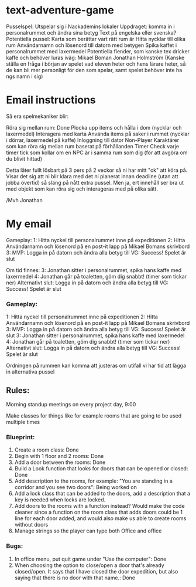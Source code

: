 # text-adventure-game

Pusselspel:
Utspelar sig i Nackademins lokaler
Uppdraget: komma in i personalrummet och ändra sina betyg
Text på engelska eller svenska?
Potentiella pussel:
Karta som berättar vart rätt rum är
Hitta nycklar till olika rum
Användarnamn och lösenord till datorn med betygen
Spika kaffet i personalrummet med laxermedel
Potentiella fiender, som kanske tex dricker kaffe och behöver luras iväg:
Mikael Boman
Jonathan Holmström
(Kanske ställa en fråga i början av spelet vad eleven heter och hens lärare heter, så de kan bli mer personligt för den som spelar, samt spelet behöver inte ha ngs namn i sig)

# Email instructions
Så era spelmekaniker blir:

Röra sig mellan rum: Done
Plocka upp items och hålla i dom (nycklar och laxermedel)
Interagera med karta
Använda items på saker i rummet (nycklar i dörrar, laxermedel på kaffe)
Inloggning till dator
Non-Player Karaktärer som kan röra sig mellan rum baserat på förhållanden
Timer
Check varje timer tick som kollar om en NPC är i samma rum som dig (för att avgöra om du blivit hittad)

Detta låter fullt lösbart på 3 pers på 2 veckor så ni har mitt "ok" att köra på. Visar det sig att ni blir klara med det ni planerat innan deadline (utan att jobba övertid) så släng på nått extra pussel. Men ja, ert innehåll ser bra ut med objekt som kan röra sig och interageras med på olika sätt.

/Mvh
Jonathan


# My email
Gameplay:
1: Hitta nyckel till personalrummet inne på expeditionen
2: Hitta Användarnamn och lösenord på en post-it lapp på Mikael Bomans skrivbord
3: MVP: Logga in på datorn och ändra alla betyg till VG: Success! Spelet är slut

Om tid finnes:
3: Jonathan sitter i personalrummet, spika hans kaffe med laxermedel
4: Jonathan går på toaletten, göm dig snabbt! (timer som tickar ner)
Alternativt slut: Logga in på datorn och ändra alla betyg till VG: Success! Spelet är slut

### Gameplay:
1: Hitta nyckel till personalrummet inne på expeditionen
2: Hitta Användarnamn och lösenord på en post-it lapp på Mikael Bomans skrivbord
3: MVP: Logga in på datorn och ändra alla betyg till VG: Success! Spelet är slut
3: Jonathan sitter i personalrummet, spika hans kaffe med laxermedel
4: Jonathan går på toaletten, göm dig snabbt! (timer som tickar ner)
Alternativt slut: Logga in på datorn och ändra alla betyg till VG: Success! Spelet är slut

Ordningen på rummen kan komma att justeras om utifall vi har tid att lägga in alternativa pussel

## Rules:
Morning standup meetings on every project day, 9:00

Make classes for things like for example rooms that are going to be used multiple times

### Blueprint:
1. Create a room class: Done
2. Begin with 1 floor and 2 rooms: Done
3. Add a door between the rooms: Done
4. Build a Look function that looks for doors that can be opened or closed: Done
5. Add description to the rooms, for example: "You are standing in a corridor and you see two doors": Being worked on
6. Add a lock class that can be added to the doors, add a description that a key is needed when locks are locked.
7. Add doors to the rooms with a function instead? Would make the code cleaner since a function on the room class that adds doors could be 1 line for each door added, and would also make us able to create rooms without doors
8. Manage strings so the player can type both Office and office


### Bugs:
1. In office menu, put quit game under "Use the computer": Done
2. When choosing the option to close/open a door that's already closed/open. It says that I have closed the door expedition, but also saying that there is no door with that name.: Done